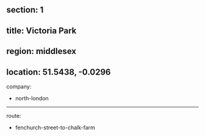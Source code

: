 section: 1
----
title: Victoria Park
----
region: middlesex
----
location: 51.5438, -0.0296
----
company:
- north-london
----
route:
- fenchurch-street-to-chalk-farm
